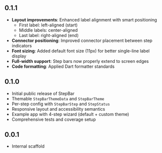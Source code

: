## 0.1.1

- **Layout improvements**: Enhanced label alignment with smart positioning
  - First label: left-aligned (start)
  - Middle labels: center-aligned
  - Last label: right-aligned (end)
- **Connector positioning**: Improved connector placement between step indicators
- **Font sizing**: Added default font size (11px) for better single-line label display
- **Full-width support**: Step bars now properly extend to screen edges
- **Code formatting**: Applied Dart formatter standards

## 0.1.0

- Initial public release of StepBar
- Themable `StepBarThemeData` and `StepBarTheme`
- Per-step config with `StepBarStep` and `StepStatus`
- Responsive layout and accessibility semantics
- Example app with 4-step wizard (default + custom theme)
- Comprehensive tests and coverage setup

## 0.0.1

- Internal scaffold
